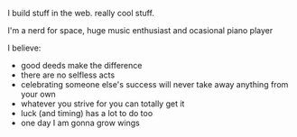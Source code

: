 I build stuff in the web. 
really cool stuff.

I'm a nerd for space, huge music enthusiast and ocasional piano player

I believe:
- good deeds make the difference
- there are no selfless acts
- celebrating someone else's success will never take away anything from your own
- whatever you strive for you can totally get it
- luck (and timing) has a lot to do too
- one day I am gonna grow wings
